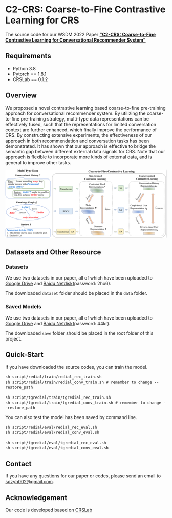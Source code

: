 # C2-CRS: Coarse-to-Fine Contrastive Learning for CRS
The source code for our WSDM 2022 Paper [**"C2-CRS: Coarse-to-Fine Contrastive Learning for Conversational Recommender System"**](https://arxiv.org/abs/2101.03737)


## Requirements
* Python 3.8
* Pytorch == 1.8.1
* CRSLab == 0.1.2

## Overview
We proposed a novel contrastive learning based coarse-to-fine pre-training approach for conversational recommender system.  By utilizing the coarse-to-fine pre-training strategy, multi-type data representations can be effectively fused, such that the representations for limited conversation context are further enhanced, which finally improve the performance of CRS. By constructing extensive experiments, the effectiveness of our approach in both recommendation and conversation tasks has been demonstrated. It has shown that our approach is effective to bridge the semantic gap between different external data signals for CRS. Note that our approach is flexible to incorporate more kinds of external data, and is general to improve other tasks.

![avatar](figure/model.png)

## Datasets and Other Resource
### Datasets
We use two datasets in our paper, all of which have been uploaded to [Google Drive](https://drive.google.com/file/d/1tVZ4d_MED0WkbXT65M93aedXyFSMi3eD/view?usp=sharing) and [Baidu Netdisk](https://pan.baidu.com/s/1uDY7gmiQLZjtPOPtbG_5hg)(password: 2ho6).

The downloaded `dataset` folder should be placed in the `data` folder.

### Saved Models
We use two datasets in our paper, all of which have been uploaded to [Google Drive](https://drive.google.com/file/d/10AuaBsoEoGsn2usrsvMXhS-fqGfmIWdA/view?usp=sharing) and [Baidu Netdisk](https://pan.baidu.com/s/1otJotSaDpNoL7FYRg1tSfQ)(password: 44kr).

The downloaded `save` folder should be placed in the root folder of this project.

## Quick-Start
If you have downloaded the source codes, you can train the model.
```
sh script/redial/train/redial_rec_train.sh
sh script/redial/train/redial_conv_train.sh # remember to change --restore_path

sh script/tgredial/train/tgredial_rec_train.sh
sh script/tgredial/train/tgredial_conv_train.sh # remember to change --restore_path
```

You can also test the model has been saved by command line.
```
sh script/redial/eval/redial_rec_eval.sh
sh script/redial/eval/redial_conv_eval.sh

sh script/tgredial/eval/tgredial_rec_eval.sh
sh script/tgredial/eval/tgredial_conv_eval.sh
```

## Contact
If you have any questions for our paper or codes, please send an email to sdzyh002@gmail.com.

## Acknowledgement 
Our code is developed based on [CRSLab](https://github.com/RUCAIBox/CRSLab)

<!-- Any scientific publications that use our codes and datasets should cite the following paper as the reference:
```
@inproceedings{He-WSDM-2021,
    title = "Improving Multi-hop Knowledge Base Question Answering by Learning Intermediate Supervision Signals",
    author = {Gaole He and
              Yunshi Lan and
              Jing Jiang and
              Wayne Xin Zhao and
              Ji{-}Rong Wen},
    booktitle = {{WSDM}},
    year = {2022},
}
``` -->